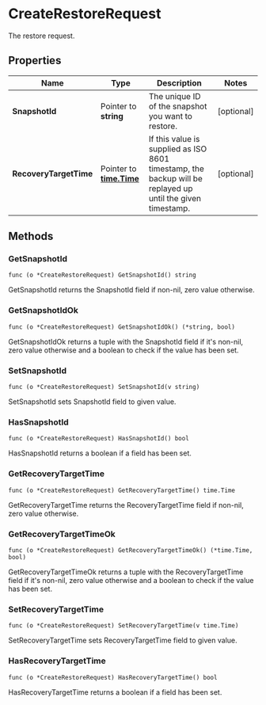 # CreateRestoreRequest

The restore request.


## Properties

|Name | Type | Description | Notes|
|------------ | ------------- | ------------- | -------------|
|**SnapshotId** | Pointer to **string** | The unique ID of the snapshot you want to restore. | [optional] |
|**RecoveryTargetTime** | Pointer to [**time.Time**](time.Time.md) | If this value is supplied as ISO 8601 timestamp, the backup will be replayed up until the given timestamp.  | [optional] |

## Methods


### GetSnapshotId

`func (o *CreateRestoreRequest) GetSnapshotId() string`

GetSnapshotId returns the SnapshotId field if non-nil, zero value otherwise.

### GetSnapshotIdOk

`func (o *CreateRestoreRequest) GetSnapshotIdOk() (*string, bool)`

GetSnapshotIdOk returns a tuple with the SnapshotId field if it's non-nil, zero value otherwise
and a boolean to check if the value has been set.

### SetSnapshotId

`func (o *CreateRestoreRequest) SetSnapshotId(v string)`

SetSnapshotId sets SnapshotId field to given value.

### HasSnapshotId

`func (o *CreateRestoreRequest) HasSnapshotId() bool`

HasSnapshotId returns a boolean if a field has been set.

### GetRecoveryTargetTime

`func (o *CreateRestoreRequest) GetRecoveryTargetTime() time.Time`

GetRecoveryTargetTime returns the RecoveryTargetTime field if non-nil, zero value otherwise.

### GetRecoveryTargetTimeOk

`func (o *CreateRestoreRequest) GetRecoveryTargetTimeOk() (*time.Time, bool)`

GetRecoveryTargetTimeOk returns a tuple with the RecoveryTargetTime field if it's non-nil, zero value otherwise
and a boolean to check if the value has been set.

### SetRecoveryTargetTime

`func (o *CreateRestoreRequest) SetRecoveryTargetTime(v time.Time)`

SetRecoveryTargetTime sets RecoveryTargetTime field to given value.

### HasRecoveryTargetTime

`func (o *CreateRestoreRequest) HasRecoveryTargetTime() bool`

HasRecoveryTargetTime returns a boolean if a field has been set.



